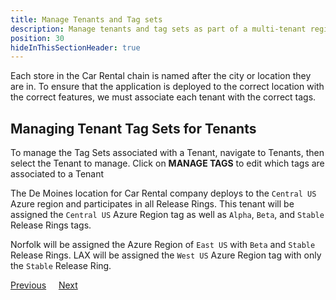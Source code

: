 ```yaml
---
title: Manage Tenants and Tag sets
description: Manage tenants and tag sets as part of a multi-tenant region setup in Octopus Deploy.
position: 30
hideInThisSectionHeader: true
---
```

Each store in the Car Rental chain is named after the city or location they are in.  To ensure that the application is deployed to the correct location with the correct features, we must associate each tenant with the correct tags.

## Managing Tenant Tag Sets for Tenants
To manage the Tag Sets associated with a Tenant, navigate to Tenants, then select the Tenant to manage.  Click on **MANAGE TAGS** to edit which tags are associated to a Tenant


The De Moines location for Car Rental company deploys to the `Central US` Azure region and participates in all Release Rings.  This tenant will be assigned the `Central US` Azure Region tag as well as `Alpha`, `Beta`, and `Stable` Release Rings tags.


Norfolk will be assigned the Azure Region of `East US` with `Beta` and `Stable` Release Rings.  LAX will be assigned the `West US` Azure Region tag with only the `Stable` Release Ring.


<span><a class="btn btn-secondary" href="/docs/tenants/guides/multi-tenant-region/creating-tenant-tags">Previous</a></span>&nbsp;&nbsp;&nbsp;&nbsp;&nbsp;<span><a class="btn btn-success" href="/docs/tenants/guides/multi-tenant-region/assigning-tenants-to-infrastructure">Next</a></span>